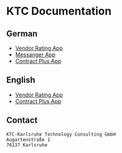 # KTC Documentation

## German

- [Vendor Rating App](./vendor-rating-app/de/vandor-rating-app.md)
- [Messanger App](./messenger-app/de/meddenger-app.md)
- [Contract Plus App](./ContractPlus/DE/ContractPlus.md)

## English

- [Vendor Rating App](./vendor-rating-app/en/vandor-rating-app.md)
- [Contract Plus App](./ContractPlus/EN/ContractPlus.md)



## Contact

```
KTC-Karlsruhe Technology Consulting GmbH
Augartenstraße 1
76137 Karlsruhe
```
